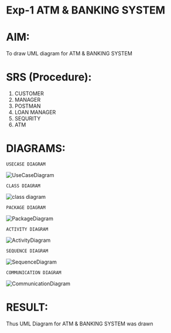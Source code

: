 # Exp-1 ATM & BANKING SYSTEM

# AIM:
To draw UML diagram for ATM & BANKING SYSTEM
# SRS (Procedure):
1. CUSTOMER
2. MANAGER
3. POSTMAN
4. LOAN MANAGER
5. SEQURITY
6. ATM
# DIAGRAMS:
```
USECASE DIAGRAM
```
![UseCaseDiagram](https://github.com/user-attachments/assets/1d16315e-30b0-4950-81a9-41063462ee1b)
```
CLASS DIAGRAM
```
![class diagram](https://github.com/user-attachments/assets/eedc7b03-a342-42dd-962a-1e31acd7bbf0)
```
PACKAGE DIAGRAM
```
![PackageDiagram](https://github.com/user-attachments/assets/a11c65dc-0471-4a70-a98a-b29e13b7519b)
```
ACTIVITY DIAGRAM
```
![ActivityDiagram](https://github.com/user-attachments/assets/ccacc2e9-2407-49b2-9b0e-c688ab68c50e)
```
SEQUENCE DIAGRAM
```
![SequenceDiagram](https://github.com/user-attachments/assets/a4efcf52-bb52-4664-a683-a00adbc3ba8d)
```
COMMUNICATION DIAGRAM
```
![CommunicationDiagram](https://github.com/user-attachments/assets/0d1315eb-0910-4595-9ccf-e03d6381c7cf)

# RESULT:
Thus UML Diagram for ATM & BANKING SYSTEM was drawn
